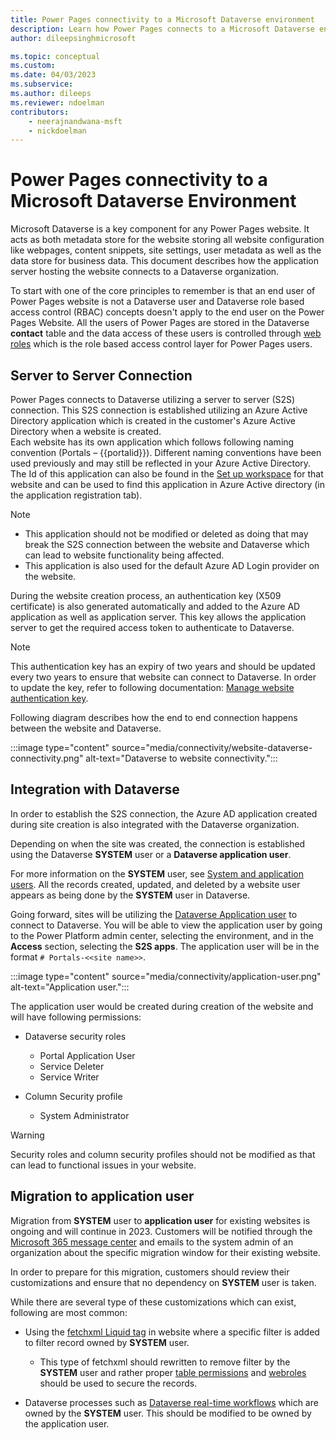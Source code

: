 ```yaml
---
title: Power Pages connectivity to a Microsoft Dataverse environment
description: Learn how Power Pages connects to a Microsoft Dataverse environment, connectivity architecture, and the authentication key used for connectivity.
author: dileepsinghmicrosoft

ms.topic: conceptual
ms.custom: 
ms.date: 04/03/2023
ms.subservice: 
ms.author: dileeps
ms.reviewer: ndoelman
contributors:
    - neerajnandwana-msft
    - nickdoelman
---
```


# Power Pages connectivity to a Microsoft Dataverse Environment

Microsoft Dataverse is a key component for any Power Pages website. It acts as both metadata store for the website storing all website configuration like webpages, content snippets, site settings, user metadata as well as the data store for business data. This document describes how the application server hosting the website connects to a Dataverse organization.

To start with one of the core principles to remember is that an end user of Power Pages website is not a Dataverse user and Dataverse role based access control (RBAC) concepts doesn't apply to the end user on the Power Pages Website. All the users of Power Pages are stored in the Dataverse **contact** table and the data access of these users is controlled through [web roles](../security/create-web-roles.md) which is the role based access control layer for Power Pages users.

## Server to Server Connection

Power Pages connects to Dataverse utilizing a server to server (S2S) connection. This S2S connection is established utilizing an Azure Active Directory application which is created in the customer's Azure Active Directory when a website is created.  
Each website has its own application which follows following naming convention (Portals – {{portalid}}). Different naming conventions have been used previously and may still be reflected in your Azure Active Directory. The Id of this application can also be found in the [Set up workspace](../configure/setup-workspace.md) for that website and can be used to find this application in Azure Active directory (in the application registration tab).  

> [!NOTE]
> - This application should not be modified or deleted as doing that may break the S2S connection between the website and Dataverse which can lead to website functionality being affected.
> - This application is also used for the default Azure AD Login provider on the website.

During the website creation process, an authentication key (X509 certificate) is also generated automatically and added to the Azure AD application as well as application server. This key allows the application server to get the required access token to authenticate to Dataverse.

> [!NOTE]
> This authentication key has an expiry of two years and should be updated every two years to ensure that website can connect to Dataverse. In order to update the key, refer to following documentation: [Manage website authentication key](manage-auth-key.md).

Following diagram describes how the end to end connection happens between the website and Dataverse.

:::image type="content" source="media/connectivity/website-dataverse-connectivity.png" alt-text="Dataverse to website connectivity.":::

## Integration with Dataverse

In order to establish the S2S connection, the Azure AD application created during site creation is also integrated with the Dataverse organization.

Depending on when the site was created, the connection is established using the Dataverse **SYSTEM** user or a **Dataverse application user**.

For more information on the **SYSTEM** user, see [System and application users](/power-platform/admin/system-application-users). All the records created, updated, and deleted by a website user appears as being done by the **SYSTEM** user in Dataverse.

Going forward, sites will be utilizing the [Dataverse Application user](/power-platform/admin/manage-application-users) to connect to Dataverse. You will be able to view the application user by going to the Power Platform admin center, selecting the environment, and in the **Access** section, selecting the **S2S apps**. The application user will be in the format `# Portals-<<site name>>`.

:::image type="content" source="media/connectivity/application-user.png" alt-text="Application user.":::
 
The application user would be created during creation of the website and will have following permissions:

- Dataverse security roles
    - Portal Application User
    - Service Deleter
    - Service Writer

- Column Security profile
    - System Administrator

> [!WARNING]
> Security roles and column security profiles should not be modified as that can lead to functional issues in your website.

## Migration to application user

Migration from **SYSTEM** user to **application user** for existing websites is ongoing and will continue in 2023. Customers will be notified through the [Microsoft 365 message center](/microsoft-365/admin/manage/message-center?view=o365-worldwide) and emails to the system admin of an organization about the specific migration window for their existing website.  

In order to prepare for this migration, customers should review their customizations and ensure that no dependency on **SYSTEM** user is taken. 

While there are several type of these customizations which can exist, following are most common:

- Using the [fetchxml Liquid tag](../configure/liquid//template-tags.md#fetchxml) in website where a specific filter is added to filter record owned by **SYSTEM** user.  
    - This type of fetchxml should rewritten to remove filter by the **SYSTEM** user and rather proper [table permissions](../security/table-permissions.md) and [webroles](../security/create-web-roles.md) should be used to secure the records.

- Dataverse processes such as [Dataverse real-time workflows](/power-apps/maker/data-platform/overview-realtime-workflows.md) which are owned by the **SYSTEM** user. This should be modified to be owned by the application user.


